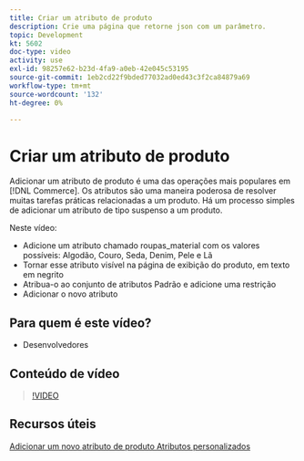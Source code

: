 ```yaml
---
title: Criar um atributo de produto
description: Crie uma página que retorne json com um parâmetro.
topic: Development
kt: 5602
doc-type: video
activity: use
exl-id: 98257e62-b23d-4fa9-a0eb-42e045c53195
source-git-commit: 1eb2cd22f9bded77032ad0ed43c3f2ca84879a69
workflow-type: tm+mt
source-wordcount: '132'
ht-degree: 0%

---
```


# Criar um atributo de produto

Adicionar um atributo de produto é uma das operações mais populares em [!DNL Commerce]. Os atributos são uma maneira poderosa de resolver muitas tarefas práticas relacionadas a um produto. Há um processo simples de adicionar um atributo de tipo suspenso a um produto.

Neste vídeo:

- Adicione um atributo chamado roupas_material com os valores possíveis: Algodão, Couro, Seda, Denim, Pele e Lã
- Tornar esse atributo visível na página de exibição do produto, em texto em negrito
- Atribua-o ao conjunto de atributos Padrão e adicione uma restrição
- Adicionar o novo atributo

## Para quem é este vídeo?

- Desenvolvedores

## Conteúdo de vídeo

>[!VIDEO](https://video.tv.adobe.com/v/35789?quality=12&learn=on)

## Recursos úteis

[Adicionar um novo ](https://devdocs.magento.com/videos/fundamentals/add-new-product-attribute/)
[atributo de produto Atributos personalizados](https://devdocs.magento.com/guides/v2.4/howdoi/custom-attributes/introduction.html)
